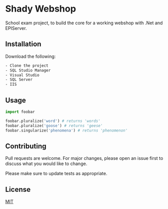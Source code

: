 # Shady Webshop

School exam project, to build the core for a working webshop with .Net and EPIServer.

## Installation

Download the following:

```bash
- Clone the project
- SQL Studio Manager
- Visual Studio
- SQL Server
- IIS
```

## Usage

```python
import foobar

foobar.pluralize('word') # returns 'words'
foobar.pluralize('goose') # returns 'geese'
foobar.singularize('phenomena') # returns 'phenomenon'
```

## Contributing
Pull requests are welcome. For major changes, please open an issue first to discuss what you would like to change.

Please make sure to update tests as appropriate.

## License
[MIT](https://choosealicense.com/licenses/mit/)
